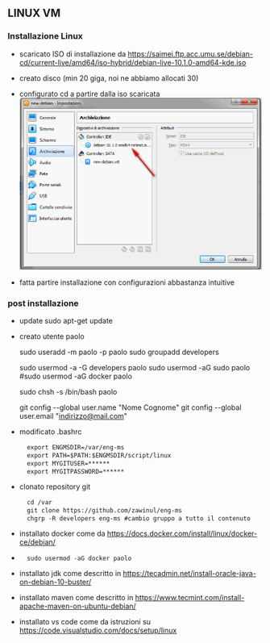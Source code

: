LINUX VM
---

### Installazione Linux

* scaricato ISO di installazione da https://saimei.ftp.acc.umu.se/debian-cd/current-live/amd64/iso-hybrid/debian-live-10.1.0-amd64-kde.iso  

* creato disco (min 20 giga, noi ne abbiamo allocati 30) 
* configurato cd a partire dalla iso scaricata
![install](install-debian1.gif)
* fatta partire installazione con configurazioni abbastanza intuitive

### post installazione

* update
		sudo apt-get update

* creato utente paolo

	sudo useradd -m paolo -p paolo
	sudo groupadd developers

	sudo usermod -a -G developers paolo
	sudo usermod -aG sudo paolo
	#sudo usermod -aG docker paolo

	sudo chsh -s /bin/bash paolo
	
	git config --global user.name "Nome Cognome"
	git config --global user.email "indirizzo@mail.com"


* modificato .bashrc

		export ENGMSDIR=/var/eng-ms
		export PATH=$PATH:$ENGMSDIR/script/linux
		export MYGITUSER=******
		export MYGITPASSWORD=******

* clonato repository git

		cd /var
		git clone https://github.com/zawinul/eng-ms
		chgrp -R developers eng-ms #cambio gruppo a tutto il contenuto

* installato docker come da https://docs.docker.com/install/linux/docker-ce/debian/

* 
		sudo usermod -aG docker paolo

* installato jdk come descritto in https://tecadmin.net/install-oracle-java-on-debian-10-buster/

* installato maven come descritto in https://www.tecmint.com/install-apache-maven-on-ubuntu-debian/

* installato vs code come da istruzioni su https://code.visualstudio.com/docs/setup/linux





